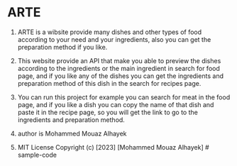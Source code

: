 # ARTE
1. ARTE is a wibsite provide many dishes and other types of food according to your need and your ingredients, also you can get the preparation method if you like.

2. This website provide an API that make you able to preview the dishes according to the ingredients or the main ingredient in search for food page, and if you like any of the dishes you can get the ingredients and preparation method of this dish in the search for recipes page.

3. You can run this project for example you can search for meat in the food page, and if you like a dish you can copy the name of that dish and paste it in the recipe page, so you will get the link to go to the ingredients and preparation method.

4. author is Mohammed Mouaz Alhayek

5. MIT License
   Copyright (c) [2023] [Mohammed Mouaz Alhayek]
#   s a m p l e - c o d e 
 
 
